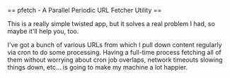 == pfetch - A Parallel Periodic URL Fetcher Utility ==

This is a really simple twisted app, but it solves a real problem I had, so
maybe it'll help you, too.

I've got a bunch of various URLs from which I pull down content regularly via
cron to do some processing.  Having a full-time process fetching all of them
without worrying about cron job overlaps, network timeouts slowing things down,
etc... is going to make my machine a lot happier.
